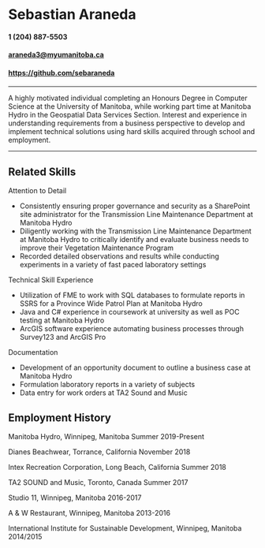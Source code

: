 

# Sebastian Araneda

#### 1 (204) 887-5503
#### araneda3@myumanitoba.ca
#### https://github.com/sebaraneda

----------------------------------------------

A highly motivated individual completing an Honours Degree in Computer Science at the University of Manitoba, while working part time at Manitoba Hydro in the Geospatial Data Services Section. 
Interest and experience in understanding requirements from a business perspective to develop and implement technical solutions using hard skills acquired through school and employment.

----------------------------------------------  

## Related Skills

Attention to Detail
- Consistently ensuring proper governance and security as a SharePoint site administrator for the Transmission Line Maintenance Department at Manitoba Hydro
- Diligently working with the Transmission Line Maintenance Department at Manitoba Hydro to critically identify and evaluate business needs to improve their Vegetation Maintenance Program 
- Recorded detailed observations and results while conducting experiments in a variety of fast paced laboratory settings

Technical Skill Experience
- Utilization of FME to work with SQL databases to formulate reports in SSRS for a Province Wide Patrol Plan at Manitoba Hydro
- Java and C# experience in coursework at university as well as POC testing at Manitoba Hydro
- ArcGIS software experience automating business processes through Survey123 and ArcGIS Pro

Documentation
- Development of an opportunity document to outline a business case at Manitoba Hydro
- Formulation laboratory reports in a variety of subjects
- Data entry for work orders at TA2 Sound and Music

## Employment History
Manitoba Hydro, Winnipeg, Manitoba					            Summer 2019-Present

Dianes Beachwear, Torrance, California					                      November 2018

Intex Recreation Corporation, Long Beach, California					 Summer 2018

TA2 SOUND and Music, Toronto, Canada						             Summer 2017

Studio 11, Winnipeg, Manitoba							                  2016-2017

A & W Restaurant, Winnipeg, Manitoba				              			        2013-2016

International Institute for Sustainable Development, Winnipeg, Manitoba	                              2014/2015
